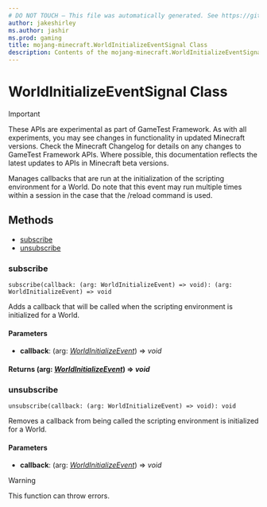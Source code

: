 ```yaml
---
# DO NOT TOUCH — This file was automatically generated. See https://github.com/Mojang/MinecraftScriptingApiDocsGenerator to modify descriptions, examples, etc.
author: jakeshirley
ms.author: jashir
ms.prod: gaming
title: mojang-minecraft.WorldInitializeEventSignal Class
description: Contents of the mojang-minecraft.WorldInitializeEventSignal class.
---
```

# WorldInitializeEventSignal Class
>[!IMPORTANT]
>These APIs are experimental as part of GameTest Framework. As with all experiments, you may see changes in functionality in updated Minecraft versions. Check the Minecraft Changelog for details on any changes to GameTest Framework APIs. Where possible, this documentation reflects the latest updates to APIs in Minecraft beta versions.

Manages callbacks that are run at the initialization of the scripting environment for a World. Do note that this event may run multiple times within a session in the case that the /reload command is used.

## Methods
- [subscribe](#subscribe)
- [unsubscribe](#unsubscribe)
  
### **subscribe**
`
subscribe(callback: (arg: WorldInitializeEvent) => void): (arg: WorldInitializeEvent) => void
`

Adds a callback that will be called when the scripting environment is initialized for a World.
#### **Parameters**
- **callback**: (arg: [*WorldInitializeEvent*](WorldInitializeEvent.md)) => *void*

#### **Returns** (arg: [*WorldInitializeEvent*](WorldInitializeEvent.md)) => *void*
### **unsubscribe**
`
unsubscribe(callback: (arg: WorldInitializeEvent) => void): void
`

Removes a callback from being called the scripting environment is initialized for a World.
#### **Parameters**
- **callback**: (arg: [*WorldInitializeEvent*](WorldInitializeEvent.md)) => *void*
> [!WARNING]
> This function can throw errors.

